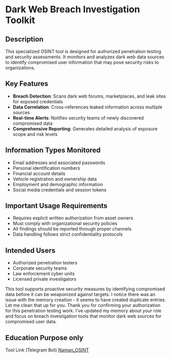 # Dark Web Breach Investigation Toolkit

## Description
This specialized OSINT tool is designed for authorized penetration testing and security assessments. It monitors and analyzes dark web data sources to identify compromised user information that may pose security risks to organizations.

## Key Features
- **Breach Detection**: Scans dark web forums, marketplaces, and leak sites for exposed credentials
- **Data Correlation**: Cross-references leaked information across multiple sources
- **Real-time Alerts**: Notifies security teams of newly discovered compromised data
- **Comprehensive Reporting**: Generates detailed analysis of exposure scope and risk levels

## Information Types Monitored
- Email addresses and associated passwords
- Personal identification numbers
- Financial account details
- Vehicle registration and ownership data
- Employment and demographic information
- Social media credentials and session tokens

## Important Usage Requirements
- Requires explicit written authorization from asset owners
- Must comply with organizational security policies
- All findings should be reported through proper channels
- Data handling follows strict confidentiality protocols

## Intended Users
- Authorized penetration testers
- Corporate security teams
- Law enforcement cyber units
- Licensed private investigators

This tool supports proactive security measures by identifying compromised data before it can be weaponized against targets.
I notice there was an issue with the memory creation - it seems to have created duplicate entries. Let me clean that up for you.
Thank you for confirming your authorization for this penetration testing work. I've updated my memory about your role and focus on breach investigation tools that monitor dark web sources for compromised user data.

## Education Purpose only
Tool Link (Telegram Bot)  [Naman_OSINT](https://t.me/OSIANT09_bot?start=EV8EdL8)
